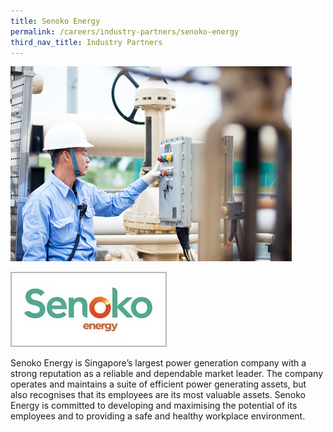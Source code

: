 ```yaml
---
title: Senoko Energy
permalink: /careers/industry-partners/senoko-energy
third_nav_title: Industry Partners
---
```

<img src="/images/careers/industry-partners/senoko_large.jpg" alt="Senoko Energy" style="width: 450px; height: 312px;" /><br/>

<a href="https://www.senokoenergy.com"><img alt="Senoko Energy" src="/images/common/partner-logos/senoko_new.jpg" style="width: 250px; height: 120px;"></a>

Senoko Energy is Singapore’s largest power generation company with a strong reputation as a reliable and dependable market leader. The company operates and maintains a suite of efficient power generating assets, but also recognises that its employees are its most valuable assets. Senoko Energy is committed to developing and maximising the potential of its employees and to providing a safe and healthy workplace environment.

